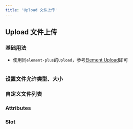 ```yaml
---
title: 'Upload 文件上传'
---
```


## Upload 文件上传

### 基础用法

- 使用同`element-plus`的`Upload`，参考[Element Upload](https://element-plus.org/#/zh-CN/component/upload)即可

```vue demo

```

### 设置文件允许类型、大小

### 自定义文件列表

### Attributes

### Slot
